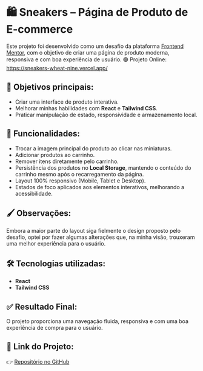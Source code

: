 # 🛍 Sneakers – Página de Produto de E-commerce

Este projeto foi desenvolvido como um desafio da plataforma [Frontend Mentor](https://www.frontendmentor.io/challenges/ecommerce-product-page-UPsZ9MJp6), com o objetivo de criar uma página de produto moderna, responsiva e com boa experiência de usuário.
🟢 Projeto Online: https://sneakers-wheat-nine.vercel.app/

## 📌 Objetivos principais:

- Criar uma interface de produto interativa.
- Melhorar minhas habilidades com **React** e **Tailwind CSS**.
- Praticar manipulação de estado, responsividade e armazenamento local.

## 🚀 Funcionalidades:

- Trocar a imagem principal do produto ao clicar nas miniaturas.
- Adicionar produtos ao carrinho.
- Remover itens diretamente pelo carrinho.
- Persistência dos produtos no **Local Storage**, mantendo o conteúdo do carrinho mesmo após o recarregamento da página.
- Layout 100% responsivo (Mobile, Tablet e Desktop).
- Estados de foco aplicados aos elementos interativos, melhorando a acessibilidade.

## 🖌️ Observações:

Embora a maior parte do layout siga fielmente o design proposto pelo desafio, optei por fazer algumas alterações que, na minha visão, trouxeram uma melhor experiência para o usuário.

## 🛠️ Tecnologias utilizadas:

- **React**
- **Tailwind CSS**

## ✅ Resultado Final:

O projeto proporciona uma navegação fluida, responsiva e com uma boa experiência de compra para o usuário.

## 🔗 Link do Projeto:

👉 [Repositório no GitHub](https://github.com/Alairjr7/Sneakers)


